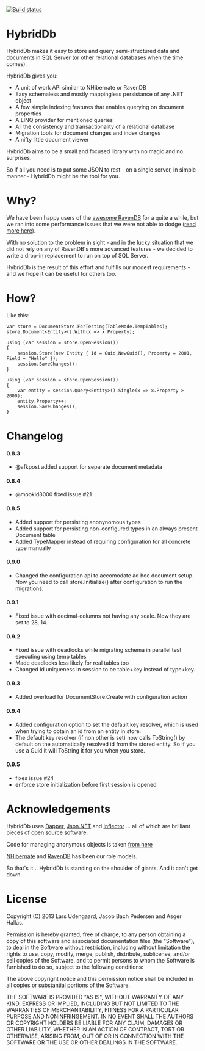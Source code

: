 [![Build status](https://ci.appveyor.com/api/projects/status/ud71up5svo5mhcas/branch/master?svg=true)](https://ci.appveyor.com/project/asgerhallas/hybriddb/branch/master)

HybridDb
========

HybridDb makes it easy to store and query semi-structured data and documents in SQL Server (or other relational databases when the time comes).

HybridDb gives you:

- A unit of work API similar to NHibernate or RavenDB
- Easy schemaless and mostly mappingless persistance of any .NET object
- A few simple indexing features that enables querying on document properties
- A LINQ provider for mentioned queries
- All the consistency and transactionality of a relational database
- Migration tools for document changes and index changes
- A nifty little document viewer

HybridDb aims to be a small and focused library with no magic and no surprises.

So if all you need is to put some JSON to rest - on a single server, in simple manner - HybridDb might be the tool for you.

Why?
====

We have been happy users of the [awesome RavenDB](http://ravendb.net/) for a quite a while, 
but we ran into some performance issues that we were not able to dodge ([read more here](https://groups.google.com/d/topic/ravendb/6NjiJpzYxyI/discussion)).

With no solution to the problem in sight - and in the lucky situation that we did not rely on any of RavenDB's more advanced features - we decided to write a drop-in replacement to run on top of SQL Server.

HybridDb is the result of this effort and fulfills our modest requirements - and we hope it can be useful for others too.

How?
====

Like this:

    var store = DocumentStore.ForTesting(TableMode.TempTables);
    store.Document<Entity>().With(x => x.Property);
    
    using (var session = store.OpenSession())
    {
        session.Store(new Entity { Id = Guid.NewGuid(), Property = 2001, Field = "Hello" });
        session.SaveChanges();
    }
    
    using (var session = store.OpenSession())
    {
        var entity = session.Query<Entity>().Single(x => x.Property > 2000);
        entity.Property++;
        session.SaveChanges();
    }

Changelog
=========

#### 0.8.3

- @afkpost added support for separate document metadata

#### 0.8.4

- @mookid8000 fixed issue #21

#### 0.8.5

- Added support for persisting anonynomous types
- Added support for persisting non-configured types in an always present Document table 
- Added TypeMapper instead of requiring configuration for all concrete type manually

#### 0.9.0

- Changed the configuration api to accomodate ad hoc document setup. Now you need to call store.Initialize() after configuration to run the migrations.

#### 0.9.1

- Fixed issue with decimal-columns not having any scale. Now they are set to 28, 14.

#### 0.9.2

- Fixed issue with deadlocks while migrating schema in parallel test executing using temp tables
- Made deadlocks less likely for real tables too
- Changed id uniqueness in session to be table+key instead of type+key.

#### 0.9.3

- Added overload for DocumentStore.Create with configuration action

#### 0.9.4

- Added configuration option to set the default key resolver, which is used when trying to obtain an id from an entity in store.
- The default key resolver (if non other is set) now calls ToString() by default on the automatically resolved id from the stored entity. So if you use a Guid it will ToString it for you when you store.

#### 0.9.5

- fixes issue #24
- enforce store initialization before first session is opened

Acknowledgements
================

HybridDb uses [Dapper](http://code.google.com/p/dapper-dot-net/), [Json.NET](http://http://json.net/) and [Inflector](https://github.com/srkirkland/Inflector) ... all of which are brilliant pieces of open source software.

Code for managing anonymous objects is taken [from here](http://blog.andreloker.de/post/2008/05/03/Anonymous-type-to-dictionary-using-DynamicMethod.aspx)

[NHibernate](http://nhforge.org/) and [RavenDB](http://ravendb.net/) has been our role models.

So that's it... HybridDb is standing on the shoulder of giants. And it can't get down.

License
=======

Copyright (C) 2013 Lars Udengaard, Jacob Bach Pedersen and Asger Hallas.

Permission is hereby granted, free of charge, to any person obtaining a copy of this software and associated documentation files (the "Software"), to deal in the Software without restriction, including without limitation the rights to use, copy, modify, merge, publish, distribute, sublicense, and/or sell copies of the Software, and to permit persons to whom the Software is furnished to do so, subject to the following conditions:

The above copyright notice and this permission notice shall be included in all copies or substantial portions of the Software.

THE SOFTWARE IS PROVIDED "AS IS", WITHOUT WARRANTY OF ANY KIND, EXPRESS OR IMPLIED, INCLUDING BUT NOT LIMITED TO THE WARRANTIES OF MERCHANTABILITY, FITNESS FOR A PARTICULAR PURPOSE AND NONINFRINGEMENT. IN NO EVENT SHALL THE AUTHORS OR COPYRIGHT HOLDERS BE LIABLE FOR ANY CLAIM, DAMAGES OR OTHER LIABILITY, WHETHER IN AN ACTION OF CONTRACT, TORT OR OTHERWISE, ARISING FROM, OUT OF OR IN CONNECTION WITH THE SOFTWARE OR THE USE OR OTHER DEALINGS IN THE SOFTWARE.
